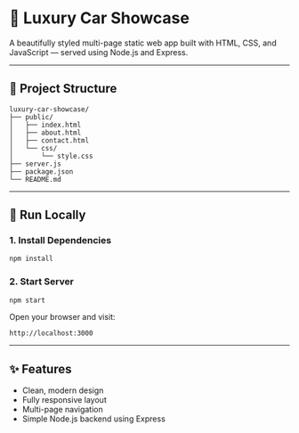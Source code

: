 # 🚗 Luxury Car Showcase

A beautifully styled multi-page static web app built with HTML, CSS, and JavaScript — served using Node.js and Express.

---

## 📁 Project Structure

```
luxury-car-showcase/
├── public/
│   ├── index.html
│   ├── about.html
│   ├── contact.html
│   └── css/
│       └── style.css
├── server.js
├── package.json
└── README.md
```

---

## 🚀 Run Locally

### 1. Install Dependencies
```bash
npm install
```

### 2. Start Server
```bash
npm start
```

Open your browser and visit:

```
http://localhost:3000
```

---

## ✨ Features

- Clean, modern design
- Fully responsive layout
- Multi-page navigation
- Simple Node.js backend using Express
```


